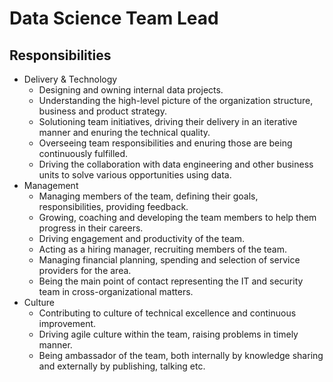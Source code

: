 # Data Science Team Lead

## Responsibilities

- Delivery & Technology
  - Designing and owning internal data projects.
  - Understanding the high-level picture of the organization structure, business and product strategy.
  - Solutioning team initiatives, driving their delivery in an iterative manner and enuring the technical quality.
  - Overseeing team responsibilities and enuring those are being continuously fulfilled.
  - Driving the collaboration with data engineering and other business units to solve various opportunities using data.
- Management
  - Managing members of the team, defining their goals, responsibilities, providing feedback.
  - Growing, coaching and developing the team members to help them progress in their careers.
  - Driving engagement and productivity of the team.
  - Acting as a hiring manager, recruiting members of the team.
  - Managing financial planning, spending and selection of service providers for the area.
  - Being the main point of contact representing the IT and security team in cross-organizational matters.
- Culture
  - Contributing to culture of technical excellence and continuous improvement.
  - Driving agile culture within the team, raising problems in timely manner.
  - Being ambassador of the team, both internally by knowledge sharing and externally by publishing, talking etc.
